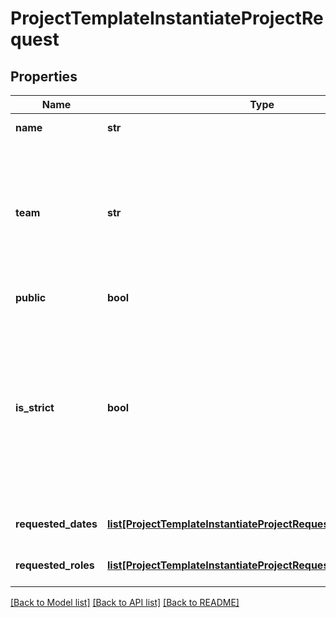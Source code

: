 # ProjectTemplateInstantiateProjectRequest

## Properties
Name | Type | Description | Notes
------------ | ------------- | ------------- | -------------
**name** | **str** | The name of the new project. | 
**team** | **str** | *Optional*. Sets the team of the new project. If the project template exists in an _organization_, you may specify a value for &#x60;team&#x60;. If no value is provided then it defaults to the same team as the project template. | [optional] 
**public** | **bool** | Sets the project to public to its team. | [optional] 
**is_strict** | **bool** | *Optional*. If set to &#x60;true&#x60;, the endpoint returns an \&quot;Unprocessable Entity\&quot; error if you fail to provide a calendar date value for any date variable. If set to &#x60;false&#x60;, a default date is used for each unfulfilled date variable (e.g., the current date is used as the Start Date of a project). | [optional] 
**requested_dates** | [**list[ProjectTemplateInstantiateProjectRequestRequestedDates]**](ProjectTemplateInstantiateProjectRequestRequestedDates.md) | Array of mappings of date variables to calendar dates. | [optional] 
**requested_roles** | [**list[ProjectTemplateInstantiateProjectRequestRequestedRoles]**](ProjectTemplateInstantiateProjectRequestRequestedRoles.md) | Array of mappings of template roles to user ids | [optional] 

[[Back to Model list]](../README.md#documentation-for-models) [[Back to API list]](../README.md#documentation-for-api-endpoints) [[Back to README]](../README.md)

